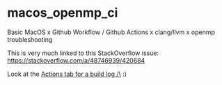 # macos_openmp_ci
Basic MacOS x Github Workflow / Github Actions x clang/llvm x openmp troubleshooting

This is very much linked to this StackOverflow issue: https://stackoverflow.com/a/48746939/420684

Look at the [Actions tab for a build log /\\](https://github.com/myselfhimself/macos_openmp_ci/actions) :)
